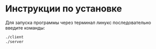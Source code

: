 # Инструкции по установке

Для запуска программы через терминал линукс последовательно введите команды:

```bash
./client
./server
```
